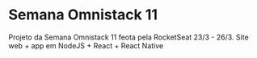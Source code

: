 # Semana Omnistack 11

Projeto da Semana Omnistack 11 feota pela RocketSeat 23/3 - 26/3. Site web + app em NodeJS + React + React Native
